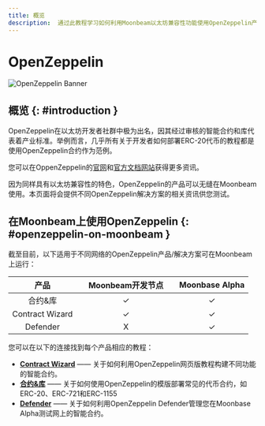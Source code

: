 ```yaml
---
title: 概览
description:  通过此教程学习如何利用Moonbeam以太坊兼容性功能使用OpenZeppelin产品。
---
```


# OpenZeppelin

![OpenZeppelin Banner](/images/builders/tools/eth-dev-env/openzeppelin/openzeppelin-banner.png)

## 概览 {: #introduction } 

OpenZeppelin在以太坊开发者社群中极为出名，因其经过审核的智能合约和库代表着产业标准。举例而言，几乎所有关于开发者如何部署ERC-20代币的教程都是使用OpenZeppelin合约作为范例。

您可以在OppenZeppelin的[官网](https://openzeppelin.com/)和[官方文档网站](https://docs.openzeppelin.com/openzeppelin/)获得更多资讯。

因为同样具有以太坊兼容性的特色，OpenZeppelin的产品可以无缝在Moonbeam使用。本页面将会提供不同OpenZeppelin解决方案的相关资讯供您测试。

## 在Moonbeam上使用OpenZeppelin {: #openzeppelin-on-moonbeam } 

截至目前，以下适用于不同网络的OpenZeppelin产品/解决方案可在Moonbeam上运行：

|      **产品**      |     |**Moonbeam开发节点**|     |**Moonbase Alpha**|
| :-------------------: | :-: | :-----------------: | :-: | :--------------: |
| 合约&库 |     |          ✓          |     |         ✓       |
|    Contract Wizard    |     |          ✓          |     |         ✓       |
|       Defender        |     |          X          |     |         ✓       |

您可以在以下的连接找到每个产品相应的教程：

 - [**Contract Wizard**](/integrations/openzeppelin/contracts/#openzeppelin-contract-wizard) —— 关于如何利用OpenZeppelin网页版教程构建不同功能的智能合约。
 - **[合约&库](/integrations/openzeppelin/contracts/#deploying-openzeppelin-contracts-on-moonbeam)** —— 关于如何使用OpenZeppelin的模版部署常见的代币合约，如ERC-20、ERC-721和ERC-1155
 - [**Defender**](/integrations/openzeppelin/defender/) —— 关于如何利用OpenZeppelin Defender管理您在Moonbase Alpha测试网上的智能合约。


